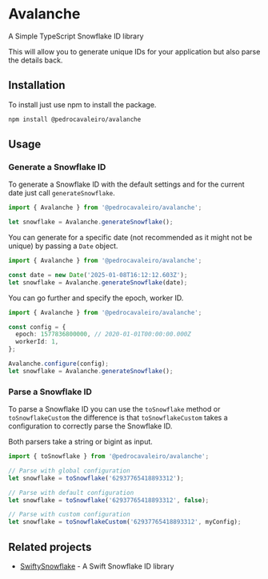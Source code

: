 # Avalanche

A Simple TypeScript Snowflake ID library

This will allow you to generate unique IDs for your application but also parse the details back.

## Installation

To install just use npm to install the package.

```bash
npm install @pedrocavaleiro/avalanche
```

## Usage

### Generate a Snowflake ID

To generate a Snowflake ID with the default settings and for the current date just call `generateSnowflake`.

```typescript
import { Avalanche } from '@pedrocavaleiro/avalanche';

let snowflake = Avalanche.generateSnowflake();
```

You can generate for a specific date (not recommended as it might not be unique) by passing a `Date` object.

```typescript
import { Avalanche } from '@pedrocavaleiro/avalanche';

const date = new Date('2025-01-08T16:12:12.603Z');
let snowflake = Avalanche.generateSnowflake(date);
```

You can go further and specify the epoch, worker ID.

```typescript
import { Avalanche } from '@pedrocavaleiro/avalanche';

const config = {
  epoch: 1577836800000, // 2020-01-01T00:00:00.000Z
  workerId: 1,
};

Avalanche.configure(config);
let snowflake = Avalanche.generateSnowflake();
```

### Parse a Snowflake ID

To parse a Snowflake ID you can use the `toSnowflake` method or `toSnowflakeCustom` the difference is that `toSnowflakeCustom` takes a configuration to correctly parse the Snowflake ID.

Both parsers take a string or bigint as input.

```typescript
import { toSnowflake } from '@pedrocavaleiro/avalanche';

// Parse with global configuration
let snowflake = toSnowflake('62937765418893312');

// Parse with default configuration
let snowflake = toSnowflake('62937765418893312', false);

// Parse with custom configuration
let snowflake = toSnowflakeCustom('62937765418893312', myConfig);
```

## Related projects

- [SwiftySnowflake](https://github.com/PedroCavaleiro/SwiftySnowflake) - A Swift Snowflake ID library
